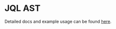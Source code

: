 # JQL AST

Detailed docs and example usage can be found [here](https://atlaskit.atlassian.com/packages/jql/jql-ast).

